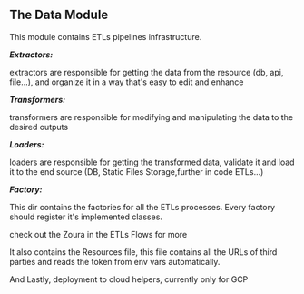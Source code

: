 ## **The Data Module**

This module contains ETLs pipelines infrastructure.

_****Extractors:****_

extractors are responsible for getting the data from the resource (db, api, file...), and organize it in a way that's
easy to edit and enhance

_****Transformers:****_

transformers are responsible for modifying and manipulating the data to the desired outputs

_****Loaders:****_

loaders are responsible for getting the transformed data, validate it and load it to the end source (DB, Static Files
Storage,further in code ETLs...)

_****Factory:****_

This dir contains the factories for all the ETLs processes. Every factory should register it's implemented classes.

check out the Zoura in the ETLs Flows for more

It also contains the Resources file, this file contains all the URLs of third parties and reads the token from env vars
automatically.

And Lastly, deployment to cloud helpers, currently only for GCP